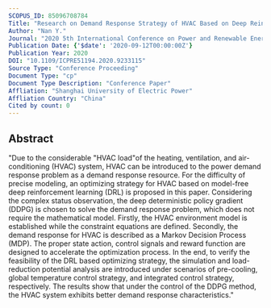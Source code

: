 ```yaml
---
SCOPUS_ID: 85096708784
Title: "Research on Demand Response Strategy of HVAC Based on Deep Reinforcement Learning"
Author: "Nan Y."
Journal: "2020 5th International Conference on Power and Renewable Energy, ICPRE 2020"
Publication Date: {'$date': '2020-09-12T00:00:00Z'}
Publication Year: 2020
DOI: "10.1109/ICPRE51194.2020.9233115"
Source Type: "Conference Proceeding"
Document Type: "cp"
Document Type Description: "Conference Paper"
Affliation: "Shanghai University of Electric Power"
Affliation Country: "China"
Cited by count: 0
---
```


## Abstract
"Due to the considerable \"HVAC load\"of the heating, ventilation, and air-conditioning (HVAC) system, HVAC can be introduced to the power demand response problem as a demand response resource. For the difficulty of precise modeling, an optimizing strategy for HVAC based on model-free deep reinforcement learning (DRL) is proposed in this paper. Considering the complex status observation, the deep deterministic policy gradient (DDPG) is chosen to solve the demand response problem, which does not require the mathematical model. Firstly, the HVAC environment model is established while the constraint equations are defined. Secondly, the demand response for HVAC is described as a Markov Decision Process (MDP). The proper state action, control signals and reward function are designed to accelerate the optimization process. In the end, to verify the feasibility of the DRL based optimizing strategy, the simulation and load-reduction potential analysis are introduced under scenarios of pre-cooling, global temperature control strategy, and integrated control strategy, respectively. The results show that under the control of the DDPG method, the HVAC system exhibits better demand response characteristics."
